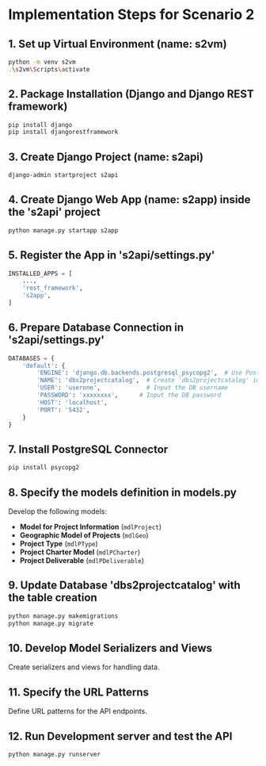# Implementation Steps for Scenario 2

## 1. Set up Virtual Environment (name: s2vm)
```bash
python -m venv s2vm
.\s2vm\Scripts\activate  
```

## 2. Package Installation (Django and Django REST framework)
```bash
pip install django
pip install djangorestframework
```

## 3. Create Django Project (name: s2api)
```bash
django-admin startproject s2api
```

## 4. Create Django Web App (name: s2app) inside the 's2api' project 
```bash
python manage.py startapp s2app
```

## 5. Register the App in 's2api/settings.py'
```python
INSTALLED_APPS = [
    ...,
    'rest_framework',
    's2app',
]
```

## 6. Prepare Database Connection in 's2api/settings.py'
```python
DATABASES = {
    'default': {
        'ENGINE': 'django.db.backends.postgresql_psycopg2',  # Use PostgreSQL
        'NAME': 'dbs2projectcatalog',  # Create 'dbs2projectcatalog' in PgAdmin4
        'USER': 'userone',             # Input the DB username
        'PASSWORD': 'xxxxxxxx',      # Input the DB password
        'HOST': 'localhost',
        'PORT': '5432',
    }
}
```

## 7. Install PostgreSQL Connector
```bash
pip install psycopg2
```

## 8. Specify the models definition in models.py
Develop the following models:
- **Model for Project Information** (`mdlProject`)
- **Geographic Model of Projects** (`mdlGeo`)
- **Project Type** (`mdlPType`)
- **Project Charter Model** (`mdlPCharter`)
- **Project Deliverable** (`mdlPDeliverable`)

## 9. Update Database 'dbs2projectcatalog' with the table creation 
```bash
python manage.py makemigrations
python manage.py migrate
```

## 10. Develop Model Serializers and Views
Create serializers and views for handling data.

## 11. Specify the URL Patterns
Define URL patterns for the API endpoints.

## 12. Run Development server and test the API
```bash
python manage.py runserver
```
